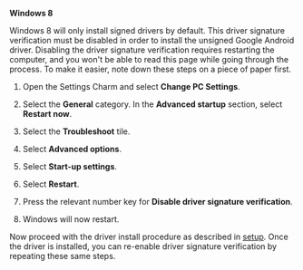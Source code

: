 **Windows 8**

Windows 8 will only install signed drivers by default.  This driver signature verification must be disabled in order to install the unsigned Google Android driver.  Disabling the driver signature verification requires restarting the computer, and you won't be able to read this page while going through the process.  To make it easier, note down these steps on a piece of paper first.

1. Open the Settings Charm and select **Change PC Settings**.

2. Select the **General** category.  In the **Advanced startup** section, select **Restart now**.

3. Select the **Troubleshoot** tile.

4. Select **Advanced options**.

5. Select **Start-up settings**.

6. Select **Restart**.

7. Press the relevant number key for **Disable driver signature verification**.

8. Windows will now restart.

Now proceed with the driver install procedure as described in [setup](setup.md).  Once the driver is installed, you can re-enable driver signature verification by repeating these same steps.